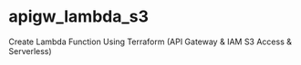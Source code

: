 # apigw_lambda_s3
 Create Lambda Function Using Terraform (API Gateway &amp; IAM S3 Access &amp; Serverless)
